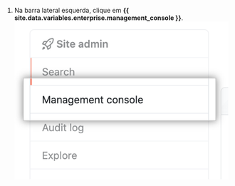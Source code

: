 1. Na barra lateral esquerda, clique em **{{ site.data.variables.enterprise.management_console }}**. ![{{ site.data.variables.enterprise.management_console }} aba na barra lateral esquerda](/assets/images/enterprise/management-console/management-console-tab.png)
